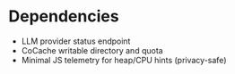 # Dependencies
- LLM provider status endpoint
- CoCache writable directory and quota
- Minimal JS telemetry for heap/CPU hints (privacy-safe)
